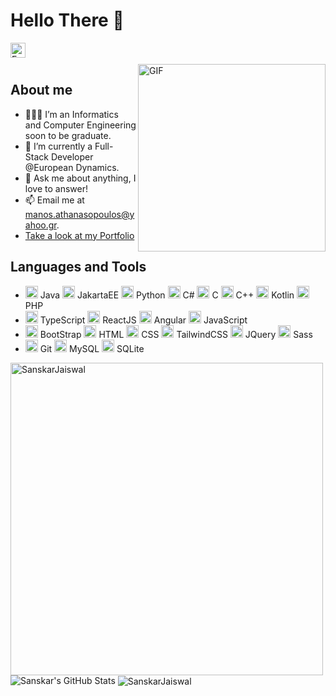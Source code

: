 # Hello There 👋

<a href="https://www.linkedin.com/in/Emmanouil-Athanasopoulos/">
  <img align="left" alt="Emmanouil's LinkedIn" width="24px" src="https://cdn.jsdelivr.net/gh/devicons/devicon/icons/linkedin/linkedin-original.svg" />
</a>

<br />
<br />

<img align="right" width="300" alt="GIF" src="https://media.giphy.com/media/3oz8xSjBmD1ZyELqW4/giphy.gif" />

## About me

- 👨🏽‍💻 I’m an Informatics and Computer Engineering soon to be graduate.
- 🌱 I’m currently a Full-Stack Developer @European Dynamics.
- 💬 Ask me about anything, I love to answer!
- 📫 Email me at [manos.athanasopoulos@yahoo.gr](mailto:manos.athanasopoulos@yahoo.gr).
- <a href="https://athanasso.github.io/Personal-Portfolio/">Take a look at my Portfolio </a>

## Languages and Tools

<ul style="direction: flex">
  <li>
    <code><img height="20" src="https://cdn.jsdelivr.net/gh/devicons/devicon/icons/java/java-original-wordmark.svg" /></code> Java
    <code><img height="20" src="https://cdn.jsdelivr.net/gh/devicons/devicon/icons/java/java-plain.svg" /></code> JakartaEE
    <code><img height="20" src="https://cdn.jsdelivr.net/gh/devicons/devicon/icons/python/python-original.svg" /></code> Python
    <code><img height="20" src="https://cdn.jsdelivr.net/gh/devicons/devicon/icons/csharp/csharp-line.svg" /></code> C#
    <code><img height="20" src="https://cdn.jsdelivr.net/gh/devicons/devicon/icons/c/c-original.svg"></code> C
    <code><img height="20" src="https://cdn.jsdelivr.net/gh/devicons/devicon/icons/cplusplus/cplusplus-original.svg"></code> C++
    <code><img height="20" src="https://cdn.jsdelivr.net/gh/devicons/devicon/icons/kotlin/kotlin-original-wordmark.svg"></code> Kotlin
    <code><img height="20" src="https://cdn.jsdelivr.net/gh/devicons/devicon/icons/php/php-original.svg"></code> PHP
  </li>

  <li>
    <code><img height="20" src="https://cdn.jsdelivr.net/gh/devicons/devicon/icons/typescript/typescript-original.svg" /></code> TypeScript
    <code><img height="20" src="https://cdn.jsdelivr.net/gh/devicons/devicon/icons/react/react-original.svg" /></code> ReactJS
    <code><img height="20" src="https://cdn.jsdelivr.net/gh/devicons/devicon/icons/angularjs/angularjs-original.svg" /></code> Angular
    <code><img height="20" src="https://cdn.jsdelivr.net/gh/devicons/devicon/icons/javascript/javascript-original.svg" /></code> JavaScript
  </li>

  <li>
    <code><img height="20" src="https://cdn.jsdelivr.net/gh/devicons/devicon//icons/bootstrap/bootstrap-original-wordmark.svg" /></code> BootStrap
    <code><img height="20" src="https://cdn.jsdelivr.net/gh/devicons/devicon/icons/html5/html5-original.svg"></code> HTML
    <code><img height="20" src="https://cdn.jsdelivr.net/gh/devicons/devicon/icons/css3/css3-original.svg"></code> CSS
    <code><img height="20" src="https://cdn.jsdelivr.net/gh/devicons/devicon/icons/tailwindcss/tailwindcss-plain.svg"></code> TailwindCSS
    <code><img height="20" src="https://cdn.jsdelivr.net/gh/devicons/devicon/icons/jquery/jquery-original-wordmark.svg" /></code> JQuery
    <code><img height="20" src="https://cdn.jsdelivr.net/gh/devicons/devicon/icons/sass/sass-original.svg" /></code> Sass
  </li>

  <li>
    <code><img height="20" src="https://cdn.jsdelivr.net/gh/devicons/devicon/icons/git/git-original.svg"/></code> Git
    <code><img height="20" src="https://cdn.jsdelivr.net/gh/devicons/devicon/icons/mysql/mysql-original.svg" /></code> MySQL
    <code><img height="20" src="https://cdn.jsdelivr.net/gh/devicons/devicon/icons/sqlite/sqlite-original-wordmark.svg" /></code> SQLite
  </li>
</ul>
<img align="center" width=500 src="https://github-readme-stats.vercel.app/api/top-langs/?username=athanasso&count_private=true&theme=radical&hide=PHP" alt="SanskarJaiswal" />
<img src="https://github-readme-stats.vercel.app/api?username=athanasso&show_icons=true&hide_border=true&count_private=true&theme=shades-of-purple&icon_color=fad000" alt="Sanskar's GitHub Stats">
<img align="center" src="https://github-readme-streak-stats.herokuapp.com/?user=athanasso&count_private=true&theme=radical" alt="SanskarJaiswal" />
